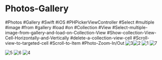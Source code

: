 # Photos-Gallery
#Photos 
#Gallery
#Swift
#iOS
#PHPickerViewController
#Select
#multiple
#image
#from
#gallery
#load
#on
#Collection
#View
#Select-multiple-image-from-gallery-and-load-on-Collection-View
#Show-collection-View-Cell-Horizontally-and-Vertically
#delete-a-collection-view-cell
#Scroll-view-to-targeted-cell
#Scroll-to-Item
#Photo-Zoom-In/Out
![3](https://user-images.githubusercontent.com/82731243/197611452-60a8a552-f2a1-4c07-a08d-3049cb18f560.png)![2](https://user-images.githubusercontent.com/82731243/197611488-ee7999c2-99e8-4cce-9430-f1a5c30db552.png)
![1](https://user-images.githubusercontent.com/82731243/197611502-75f404ed-187b-4405-bef4-e0078a9ca746.png)
![7](https://user-images.githubusercontent.com/82731243/197611504-7a9522ff-ec85-419b-b8b8-6741465c6a96.png)

![5](https://user-images.githubusercontent.com/82731243/197611351-6b185b9b-8c43-4b76-a809-7ffa4a91716a.png)
![6](https://user-images.githubusercontent.com/82731243/197611402-fbcb9d0e-b6ab-4bac-bd9c-38729941c676.png)
![4](https://user-images.githubusercontent.com/82731243/197611424-0f8247e3-149a-45d1-9692-c129c651e443.png)
